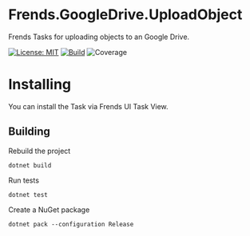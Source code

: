 # Frends.GoogleDrive.UploadObject
Frends Tasks for uploading objects to an Google Drive.

[![License: MIT](https://img.shields.io/badge/License-MIT-green.svg)](https://opensource.org/licenses/MIT) 
[![Build](https://github.com/FrendsPlatform/Frends.GoogleDrive/actions/workflows/UploadObject_build_and_test_on_main.yml/badge.svg)](https://github.com/FrendsPlatform/Frends.GoogleDrive/actions)
![Coverage](https://app-github-custom-badges.azurewebsites.net/Badge?key=FrendsPlatform/Frends.GoogleDrive/Frends.GoogleDrive.UploadObject|main)

# Installing

You can install the Task via Frends UI Task View.

## Building

Rebuild the project

`dotnet build`

Run tests

`dotnet test`

Create a NuGet package

`dotnet pack --configuration Release`